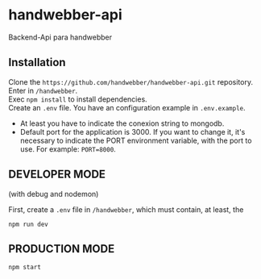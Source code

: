 # handwebber-api

Backend-Api para handwebber

## Installation

Clone the `https://github.com/handwebber/handwebber-api.git` repository.  
Enter in `/handwebber`.  
Exec `npm install` to install dependencies.  
Create an `.env` file. You have an configuration example in `.env.example`.

- At least you have to indicate the conexion string to mongodb.
- Default port for the application is 3000. If you want to change it, it's necessary to indicate the PORT environment variable, with the port to use. For example: `PORT=8000`.

## DEVELOPER MODE

(with debug and nodemon)

First, create a `.env` file in `/handwebber`, which must contain, at least, the

```
npm run dev
```

## PRODUCTION MODE

```
npm start
```
